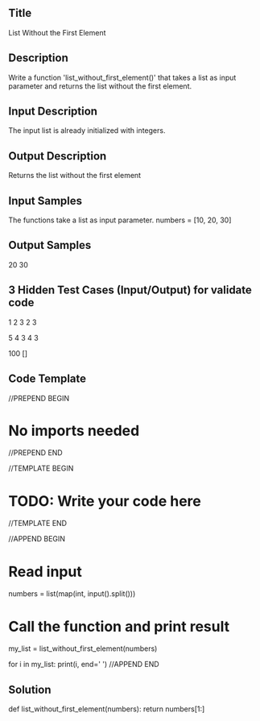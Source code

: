 ## Title
List Without the First Element

## Description
Write a function 'list_without_first_element()' that takes a list as input parameter and
returns the list without the first element.

## Input Description
The input list is already initialized with integers.

## Output Description
Returns the list without the first element

## Input Samples
The functions take a list as input parameter.
numbers = [10, 20, 30]

## Output Samples
20 30


## 3 Hidden Test Cases (Input/Output) for validate code
1 2 3
2 3

5 4 3
4 3

100
[]

## Code Template

//PREPEND BEGIN
# No imports needed
//PREPEND END

//TEMPLATE BEGIN

# TODO: Write your code here

//TEMPLATE END

//APPEND BEGIN
# Read input
numbers = list(map(int, input().split()))

# Call the function and print result
my_list = list_without_first_element(numbers)

for i in my_list:
	print(i,  end=' ')
//APPEND END

## Solution
def list_without_first_element(numbers):
    return numbers[1:]

